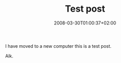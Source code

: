 ﻿---
title: "Test post"
description: ""
date: 2008-03-30T01:00:37+02:00
draft: false
tags: [Uncategorized]
categories: [General]
---
I have moved to a new computer this is a test post.

Alk.

